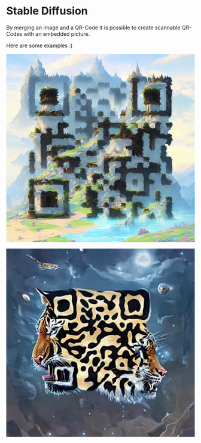 # Stable Diffusion

By merging an image and a QR-Code it is possible to create scannable QR-Codes with an embedded picture.

Here are some examples :)

![Stable Diffusion 0xfab1.net example](_sd-0xfab1.net-example1.webp)

![Stable Diffusion 0xfab1.net example](_sd-0xfab1.net-example2.webp)
